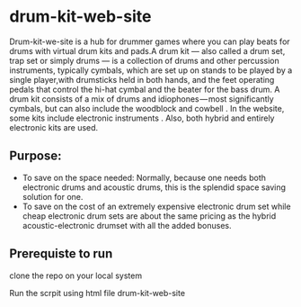 # drum-kit-web-site
Drum-kit-we-site is a hub for drummer games where you can play beats for drums with virtual drum kits and pads.A drum kit — also called a drum set, trap set or simply drums — is a collection of drums and other percussion instruments, typically cymbals, which are set up on stands to be played by a single player,with drumsticks held in both hands, and the feet operating pedals that control the hi-hat cymbal and the beater for the bass drum. A drum kit consists of a mix of drums  and idiophones ⁠— ⁠most significantly cymbals, but can also include the woodblock and cowbell . In the website, some kits include electronic instruments . Also, both hybrid  and entirely electronic kits are used.

## Purpose:
<ul>
  <li>To save on the space needed: Normally, because one needs both electronic drums and acoustic drums, this is the 
     splendid space saving solution for one.</li>
  <li>To save on the cost of an extremely expensive electronic drum set while cheap electronic drum sets are about the same 
     pricing as the hybrid acoustic-electronic drumset with all the added bonuses.</li>
</ul>

## Prerequiste to run
clone the repo on your local system

Run the scrpit using html file drum-kit-web-site
